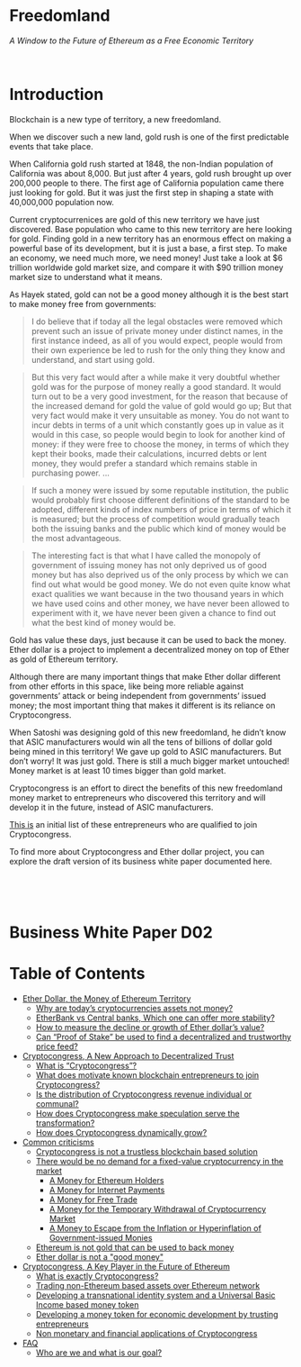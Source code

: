 # Freedomland
*A Window to the Future of Ethereum as a Free Economic Territory*

&nbsp;


# Introduction


Blockchain is a new type of territory, a new freedomland.

When we discover such a new land, gold rush is one of the first predictable events that take place.

When California gold rush started at 1848, the non-Indian population of California was about 8,000. But just after 4 years, gold rush brought up over 200,000 people to there. The first age of California population came there just looking for gold. But it was just the first step in shaping a state with 40,000,000 population now.

Current cryptocurrenices are gold of this new territory we have just discovered. Base population who came to this new territory are here looking for gold. Finding gold in a new territory has an enormous effect on making a powerful base of its development, but it is just a base, a first step. To make an economy, we need much more, we need money! Just take a look at $6 trillion worldwide gold market size, and compare it with $90 trillion money market size to understand what it means.

As Hayek stated, gold can not be a good money although it is the best start to make money free from governments:

> I do believe that if today all the legal obstacles were removed which prevent such an issue of private money under distinct names, in the first instance indeed, as all of you would expect, people would from their own experience be led to rush for the only thing they know and understand, and start using gold.

> But this very fact would after a while make it very doubtful whether gold was for the purpose of money really a good standard. It would turn out to be a very good investment, for the reason that because of the increased demand for gold the value of gold would go up; But that very fact would make it very unsuitable as money. You do not want to incur debts in terms of a unit which constantly goes up in value as it would in this case, so people would begin to look for another kind of money: if they were free to choose the money, in terms of which they kept their books, made their calculations, incurred debts or lent money, they would prefer a standard which remains stable in purchasing power. ...

> If such a money were issued by some reputable institution, the public would probably first choose different definitions of the standard to be adopted, different kinds of index numbers of price in terms of which it is measured; but the process of competition would gradually teach both the issuing banks and the public which kind of money would be the most advantageous.

> The interesting fact is that what I have called the monopoly of government of issuing money has not only deprived us of good money but has also deprived us of the only process by which we can find out what would be good money. We do not even quite know what exact qualities we want because in the two thousand years in which we have used coins and other money, we have never been allowed to experiment with it, we have never been given a chance to find out what the best kind of money would be.

Gold has value these days, just because it can be used to back the money. Ether dollar is a project to implement a decentralized money on top of  Ether as gold of Ethereum territory.

Although there are many important things that make Ether dollar different from other efforts in this space, like being more reliable against governments’ attack or being independent from governments’ issued money; the most important thing that makes it different is its reliance on Cryptocongress.

When Satoshi was designing gold of this new freedomland, he didn’t know that ASIC manufacturers would win all the tens of billions of dollar gold being mined in this territory! We gave up gold to ASIC manufacturers. But don’t worry! It was just gold. There is still a much bigger market untouched! Money market is at least 10 times bigger than gold market.

Cryptocongress is an effort to direct the benefits of this new freedomland money market to entrepreneurs who discovered this territory and will develop it in the future, instead of ASIC manufacturers.

[This is](https://github.com/cryptocongress/members/blob/master/members.csv) an initial list of these entrepreneurs who are qualified to join Cryptocongress.

To find more about Cryptocongress and Ether dollar project, you can explore the draft version of its business white paper documented here.


&nbsp;

&nbsp;

# Business White Paper D02

Table of Contents
=================

   * [Ether Dollar, the Money of Ethereum Territory](https://github.com/cryptocongress/documents/wiki#ether-dollar-the-money-of-ethereum-territory)
      * [Why are today’s cryptocurrencies  assets not money?](https://github.com/cryptocongress/documents/wiki#why-are-todays-cryptocurrencies--assets-not-money)
      * [EtherBank vs Central banks, Which one can offer more stability?](https://github.com/cryptocongress/documents/wiki#etherbank-vs-central-banks-which-one-can-offer-more-stability)
      * [How to measure the decline or growth of Ether dollar’s value?](https://github.com/cryptocongress/documents/wiki#how-to-measure-the-decline-or-growth-of-ether-dollars-value)
      * [Can “Proof of Stake” be used to find a decentralized and trustworthy price feed?](https://github.com/cryptocongress/documents/wiki#can-proof-of-stake-be-used-to-find-a-decentralized-and-trustworthy-price-feed)
   * [Cryptocongress, A New Approach to Decentralized Trust](https://github.com/cryptocongress/documents/wiki#cryptocongress-a-new-approach-to-decentralized-trust)
      * [What is “Cryptocongress”?](https://github.com/cryptocongress/documents/wiki#what-is-cryptocongress)
      * [What does motivate known blockchain entrepreneurs to join Cryptocongress?](https://github.com/cryptocongress/documents/wiki#what-does-motivate-known-blockchain-entrepreneurs-to-join-cryptocongress)
      * [Is the distribution of Cryptocongress revenue individual or communal?](https://github.com/cryptocongress/documents/wiki#is-the-distribution-of-cryptocongress-revenue-individual-or-communal)
      * [How does Cryptocongress make speculation serve the transformation?](https://github.com/cryptocongress/documents/wiki#how-does-cryptocongress-make-speculation-serve-the-transformation)
      * [How does Cryptocongress dynamically grow?](https://github.com/cryptocongress/documents/wiki#how-does-cryptocongress-dynamically-grow)
   * [Common criticisms](https://github.com/cryptocongress/documents/wiki#common-criticisms)
      * [Cryptocongress is not a trustless blockchain based solution](https://github.com/cryptocongress/documents/wiki#cryptocongress-is-not-a-trustless-blockchain-based-solution)
      * [There would be no demand for a fixed-value cryptocurrency in the market](https://github.com/cryptocongress/documents/wiki#there-would-be-no-demand-for-a-fixed-value-cryptocurrency-in-the-market)
         * [A Money for Ethereum Holders](https://github.com/cryptocongress/documents/wiki#a-money-for-ethereum-holders)
         * [A Money for Internet Payments](https://github.com/cryptocongress/documents/wiki#a-money-for-internet-payments)
         * [A Money for Free Trade](https://github.com/cryptocongress/documents/wiki#a-money-for-free-trade)
         * [A Money for the Temporary Withdrawal of Cryptocurrency Market](https://github.com/cryptocongress/documents/wiki#a-money-for-the-temporary-withdrawal-of-cryptocurrency-market)
         * [A Money to Escape from the Inflation or Hyperinflation of Government-issued Monies](https://github.com/cryptocongress/documents/wiki#a-money-to-escape-from-the-inflation-or-hyperinflation-of-government-issued-monies)
      * [Ethereum is not gold that can be used to back money](https://github.com/cryptocongress/documents/wiki#ethereum-is-not-gold-that-can-be-used-to-back-money)
      * [Ether dollar is not a "good money"](https://github.com/cryptocongress/documents/wiki#ether-dollar-is-not-a-good-money)
   * [Cryptocongress, A Key Player in the Future of Ethereum](https://github.com/cryptocongress/documents/wiki#cryptocongress-a-key-player-in-the-future-of-ethereum)
      * [What is exactly Cryptocongress?](https://github.com/cryptocongress/documents/wiki#what-is-exactly-cryptocongress)
      * [Trading non-Ethereum based assets over Ethereum network](https://github.com/cryptocongress/documents/wiki#trading-non-ethereum-based-assets-over-ethereum-network)
      * [Developing a transnational identity system and a Universal Basic Income based money token](https://github.com/cryptocongress/documents/wiki#developing-a-transnational-identity-system-and-a-universal-basic-income-based-money-token)
      * [Developing a money token for economic development by trusting entrepreneurs](https://github.com/cryptocongress/documents/wiki#developing-a-money-token-for-economic-development-by-trusting-entrepreneurs)
      * [Non monetary and financial applications of Cryptocongress](https://github.com/cryptocongress/documents/wiki#non-monetary-and-financial-applications-of-cryptocongress)
   * [FAQ](https://github.com/cryptocongress/documents/wiki#faq)
      * [Who are we and what is our goal?](https://github.com/cryptocongress/documents/wiki#who-are-we-and-what-is-our-goal)
